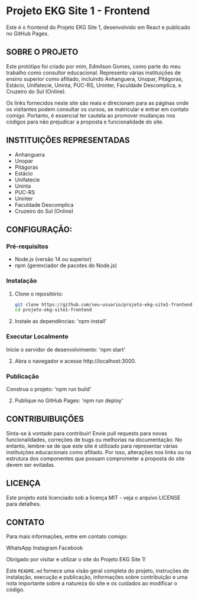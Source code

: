 # Projeto EKG Site 1 - Frontend

Este é o frontend do Projeto EKG Site 1, desenvolvido em React e publicado no GitHub Pages.

## SOBRE O PROJETO

Este protótipo foi criado por mim, Edmilson Gomes, como parte do meu trabalho como consultor educacional. Represento várias instituições de ensino superior como afiliado, incluindo Anhanguera, Unopar, Pitágoras, Estácio, Unifatecie, Uninta, PUC-RS, Uninter, Faculdade Descomplica, e Cruzeiro do Sul (Online). 

Os links fornecidos neste site são reais e direcionam para as páginas onde os visitantes podem consultar os cursos, se matricular e entrar em contato comigo. Portanto, é essencial ter cautela ao promover mudanças nos códigos para não prejudicar a proposta e funcionalidade do site.

## INSTITUIÇÕES REPRESENTADAS

- Anhanguera
- Unopar
- Pitágoras
- Estácio
- Unifatecie
- Uninta
- PUC-RS
- Uninter
- Faculdade Descomplica
- Cruzeiro do Sul (Online)

## CONFIGURAÇÃO:

### Pré-requisitos

- Node.js (versão 14 ou superior)
- npm (gerenciador de pacotes do Node.js)

### Instalação

1. Clone o repositório:
   ```bash
   git clone https://github.com/seu-usuario/projeto-ekg-site1-frontend.git
   cd projeto-ekg-site1-frontend

2. Instale as dependências:
    'npm install'
   
### Executar Localmente
Inicie o servidor de desenvolvimento:
      'npm start'

2. Abra o navegador e acesse http://localhost:3000.

### Publicação
Construa o projeto:
      'npm run build'

2. Publique no GitHub Pages:
      'npm run deploy'

## CONTRIBUIBUIÇÕES
Sinta-se à vontade para contribuir! Envie pull requests para novas funcionalidades, correções de bugs ou melhorias na documentação. No entanto, lembre-se de que este site é utilizado para representar várias instituições educacionais como afiliado. Por isso, alterações nos links ou na estrutura dos componentes que possam comprometer a proposta do site devem ser evitadas.

## LICENÇA
Este projeto está licenciado sob a licença MIT - veja o arquivo LICENSE para detalhes.

## CONTATO
Para mais informações, entre em contato comigo:

WhatsApp
Instagram
Facebook

Obrigado por visitar e utilizar o site do Projeto EKG Site 1!


Este `README.md` fornece uma visão geral completa do projeto, instruções de instalação, execução e publicação, informações sobre contribuição e uma nota importante sobre a natureza do site e os cuidados ao modificar o código.

